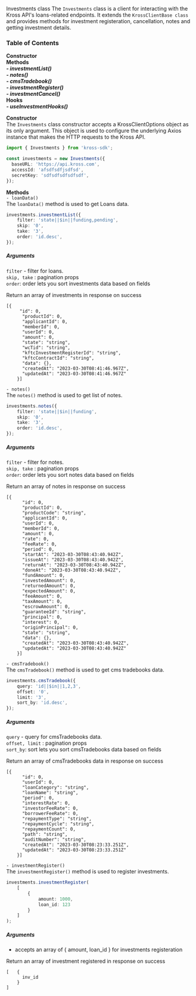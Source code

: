 Investments class
The `Investments` class is a client for interacting with the Kross API's loans-related endpoints. It extends the `KrossClientBase class` and provides methods for investment registeration, cancellation, notes and getting investment details.

### Table of Contents

**Constructor** <br/>
**Methods** <br/>
***- investmentList()*** <br/>
***- notes()*** <br/>
***- cmsTradebook()*** <br/>
***- investmentRegister()*** <br/>
***- investmentCancel()*** <br/>
**Hooks** <br/>
***- useInvestmentHooks()***

**Constructor** <br/>
The `Investments` class constructor accepts a KrossClientOptions object as its only argument. This object is used to configure the underlying Axios instance that makes the HTTP requests to the Kross API.

```ts
import { Investments } from 'kross-sdk';

const investments = new Investments({
  baseURL: 'https://api.kross.com',
  accessId: 'afsdfsdfjsdfsd',
  secretKey: 'sdfsdfsdfsdfsdf',
});
```

**Methods** <br/>
`- loanData()` <br/>
The `loanData()` method is used to get Loans data.

```ts
investments.investmentList({
    filter: 'state||$in||funding,pending',
    skip: '0',
    take: '3',
    order: 'id.desc',
});
```
##### Arguments <br/>
`filter` - filter for loans. <br/>
`skip, take` : pagination props <br/>
`order`: order lets you sort investments data based on fields <br/>

Return an array of investments in response on success
```
[{
     "id": 0,
      "productId": 0,
      "applicantId": 0,
      "memberId": 0,
      "userId": 0,
      "amount": 0,
      "state": "string",
      "wcTid": "string",
      "kftcInvestmentRegisterId": "string",
      "kftcContractId": "string",
      "data": {},
      "createdAt": "2023-03-30T08:41:46.967Z",
      "updatedAt": "2023-03-30T08:41:46.967Z"
    }]
```

`- notes()` <br/>
The `notes()` method is used to get list of notes.

```ts
investments.notes({
    filter: 'state||$in||funding',
    skip: '0',
    take: '3',
    order: 'id.desc',
});
```

##### Arguments

`filter` - filter for notes. <br/>
`skip, take` : pagination props <br/>
`order`: order lets you sort notes data based on fields <br/>

Return an array of notes in response on success
```
[{
      "id": 0,
      "productId": 0,
      "productCode": "string",
      "applicantId": 0,
      "userId": 0,
      "memberId": 0,
      "amount": 0,
      "rate": 0,
      "feeRate": 0,
      "period": 0,
      "startAt": "2023-03-30T08:43:40.942Z",
      "issueAt": "2023-03-30T08:43:40.942Z",
      "returnAt": "2023-03-30T08:43:40.942Z",
      "doneAt": "2023-03-30T08:43:40.942Z",
      "fundAmount": 0,
      "investedAmount": 0,
      "returnedAmount": 0,
      "expectedAmount": 0,
      "feeAmount": 0,
      "taxAmount": 0,
      "escrowAmount": 0,
      "guaranteeId": "string",
      "principal": 0,
      "interest": 0,
      "originPrincipal": 0,
      "state": "string",
      "data": {},
      "createdAt": "2023-03-30T08:43:40.942Z",
      "updatedAt": "2023-03-30T08:43:40.942Z"
    }]
``` 

`- cmsTradebook()` <br/>
The `cmsTradebook()` method is used to get cms tradebooks data.

```ts
investments.cmsTradebook({
    query: 'id||$in||1,2,3',
    offset: '0',
    limit: '3',
    sort_by: 'id.desc',
});
```

##### Arguments

`query` - query for cmsTradebooks data. <br/>
`offset, limit` : pagination props <br/>
`sort_by`: sort lets you sort cmsTradebooks data based on fields <br/>

Return an array of cmsTradebooks data in response on success
```
[{
      "id": 0,
      "userId": 0,
      "loanCategory": "string",
      "loanName": "string",
      "period": 0,
      "interestRate": 0,
      "investorFeeRate": 0,
      "borrowerFeeRate": 0,
      "repaymentType": "string",
      "repaymentCycle": "string",
      "repaymentCount": 0,
      "path": "string",
      "auditNumber": "string",
      "createdAt": "2023-03-30T08:23:33.251Z",
      "updatedAt": "2023-03-30T08:23:33.251Z"
    }]
``` 

`- investmentRegister()` <br/>
The `investmentRegister()` method is used to register investments.

```ts
investments.investmentRegister(
    [
        {
            amount: 1000,
            loan_id: 123
        }
    ]
);
```

##### Arguments

 - accepts an array of  {
    amount,
    loan_id
 } for investments registeration <br/>


Return an array of investment registered in response on success
```
[   {
      inv_id
    }
]
``` 